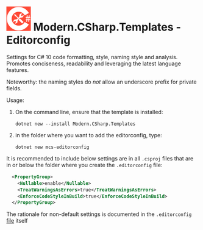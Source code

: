 # <img src="src/CSharp-Toolkit-Icon.png" alt="C# Toolkit" width="64px" /> Modern.CSharp.Templates - Editorconfig

Settings for C# 10 code formatting, style, naming style and analysis.
Promotes conciseness, readability and leveraging the latest language features.

Noteworthy: the naming styles do *not* allow an underscore prefix for private fields.

Usage:
1) On the command line, ensure that the template is installed:
    ```
    dotnet new --install Modern.CSharp.Templates
    ```
2) in the folder where you want to add the editorconfig, type:
    ```
    dotnet new mcs-editorconfig
    ```

It is recommended to include below settings are in all `.csproj` files that are in or below the folder where you create the `.editorconfig` file:
```xml
  <PropertyGroup>
    <Nullable>enable</Nullable>
    <TreatWarningsAsErrors>true</TreatWarningsAsErrors>
    <EnforceCodeStyleInBuild>true</EnforceCodeStyleInBuild>
  </PropertyGroup>
```

The rationale for non-default settings is documented in the `.editorconfig` [file](src/Editorconfig/.editorconfig) itself